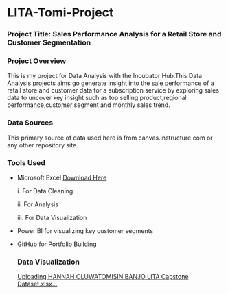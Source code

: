 # LITA-Tomi-Project

### Project Title: Sales Performance Analysis for a Retail Store and Customer Segmentation 

### Project Overview
This is my project for Data Analysis with the Incubator Hub.This Data Analysis projects aims go generate insight into the sale performance of a retail store and customer data for a subscription service by exploring sales data to uncover key insight such as top selling product,regional performance,customer segment and monthly sales trend.

### Data Sources
This primary source of data used here is from canvas.instructure.com or any other repository site.

### Tools Used
- Microsoft Excel [Download Here](https://www.microsoft.com)

  i. For Data Cleaning
  
  ii. For Analysis
  
  iii. For Data Visualization
- Power BI for visualizing key customer segments
- GitHub for Portfolio Building

  ### Data Visualization
  [Uploading HANNAH OLUWATOMISIN BANJO  LITA Capstone Dataset.xlsx…]()
